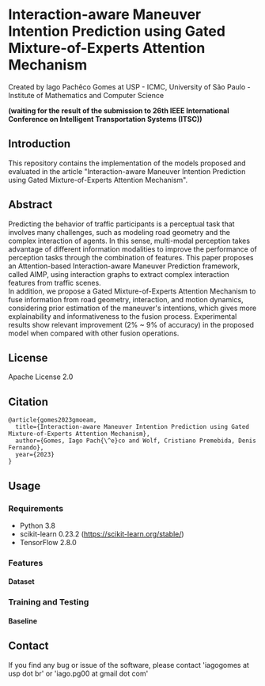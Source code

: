 # Interaction-aware Maneuver Intention Prediction using Gated Mixture-of-Experts Attention Mechanism

Created by Iago Pachêco Gomes at USP - ICMC, University of São Paulo - Institute of Mathematics and Computer Science


**(waiting for the result of the submission to 26th IEEE International Conference on Intelligent Transportation Systems (ITSC))**

## Introduction

This repository contains the implementation of the models proposed and evaluated in the article "Interaction-aware Maneuver Intention Prediction using Gated Mixture-of-Experts Attention Mechanism". 


## Abstract

Predicting the behavior of traffic participants is a perceptual task that involves many challenges, such as modeling road geometry and the complex interaction of agents. In this sense, multi-modal perception takes advantage of different information modalities to improve the performance of perception tasks through the combination of features. This paper proposes an Attention-based Interaction-aware Maneuver Prediction framework, called AIMP, using interaction graphs to extract complex interaction features from traffic scenes.  
In addition, we propose a Gated Mixture-of-Experts Attention Mechanism to fuse information from road geometry, interaction, and motion dynamics, considering prior estimation of the maneuver's intentions, which gives more explainability and informativeness to the fusion process. Experimental results show relevant improvement (2% ~ 9% of accuracy) in the proposed model when compared with other fusion operations. 

## License

Apache License 2.0

## Citation
``` 
@article{gomes2023gmoeam,
  title={Interaction-aware Maneuver Intention Prediction using Gated Mixture-of-Experts Attention Mechanism},
  author={Gomes, Iago Pach{\^e}co and Wolf, Cristiano Premebida, Denis Fernando},
  year={2023}
}
```

## Usage

### Requirements

- Python 3.8
- scikit-learn 0.23.2 (https://scikit-learn.org/stable/)
- TensorFlow 2.8.0

### Features

#### Dataset


### Training and Testing

#### Baseline


## Contact

If you find any bug or issue of the software, please contact 'iagogomes at usp dot br' or 'iago.pg00 at gmail dot com'


